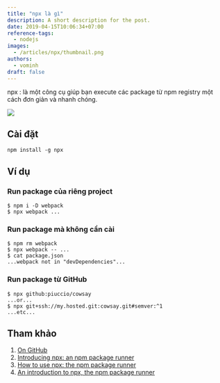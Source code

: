```yaml
---
title: "npx là gì"
description: A short description for the post.
date: 2019-04-15T10:06:34+07:00
reference-tags: 
  - nodejs
images:
  - /articles/npx/thumbnail.png
authors:
  - vominh
draft: false
---
```


npx
: là một công cụ giúp bạn execute các package từ npm registry một cách đơn giản và nhanh chóng.

![](https://cdn-images-1.medium.com/max/1600/1*OlIRsvVO5aK7ja9HmwXz_Q.gif)

## Cài đặt

```
npm install -g npx
```

## Ví dụ

### Run package của riêng project

```
$ npm i -D webpack
$ npx webpack ...
```

### Run package mà không cần cài

```
$ npm rm webpack
$ npx webpack -- ...
$ cat package.json
...webpack not in "devDependencies"...
```

### Run package từ GitHub

```
$ npx github:piuccio/cowsay
...or...
$ npx git+ssh://my.hosted.git:cowsay.git#semver:^1
...etc...
```

## Tham khảo

1. [On GitHub](https://github.com/zkat/npx)
1. [Introducing npx: an npm package runner](https://blog.npmjs.org/post/162869356040/introducing-npx-an-npm-package-runner)
1. [How to use npx: the npm package runner](https://blog.scottlogic.com/2018/04/05/npx-the-npm-package-runner.html)
1. [An introduction to npx, the npm package runner](https://hackernoon.com/npx-npm-package-runner-7f6683e4304a)
